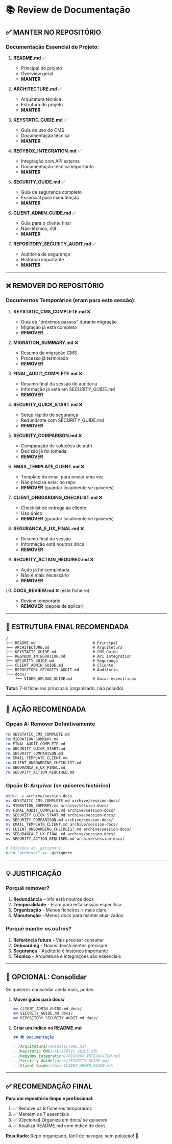 # 📚 Review de Documentação

## ✅ MANTER NO REPOSITÓRIO

### **Documentação Essencial do Projeto:**

1. **README.md** ✅

   - Principal do projeto
   - Overview geral
   - **MANTER**

2. **ARCHITECTURE.md** ✅

   - Arquitetura técnica
   - Estrutura do projeto
   - **MANTER**

3. **KEYSTATIC_GUIDE.md** ✅

   - Guia de uso do CMS
   - Documentação técnica
   - **MANTER**

4. **REGYBOX_INTEGRATION.md** ✅

   - Integração com API externa
   - Documentação técnica importante
   - **MANTER**

5. **SECURITY_GUIDE.md** ✅

   - Guia de segurança completo
   - Essencial para manutenção
   - **MANTER**

6. **CLIENT_ADMIN_GUIDE.md** ✅

   - Guia para o cliente final
   - Não-técnico, útil
   - **MANTER**

7. **REPOSITORY_SECURITY_AUDIT.md** ✅
   - Auditoria de segurança
   - Histórico importante
   - **MANTER**

---

## ❌ REMOVER DO REPOSITÓRIO

### **Documentos Temporários (eram para esta sessão):**

1. **KEYSTATIC_CMS_COMPLETE.md** ❌

   - Guia de "próximos passos" durante migração
   - Migração já está completa
   - **REMOVER**

2. **MIGRATION_SUMMARY.md** ❌

   - Resumo da migração CMS
   - Processo já terminado
   - **REMOVER**

3. **FINAL_AUDIT_COMPLETE.md** ❌

   - Resumo final da sessão de auditoria
   - Informação já está em SECURITY_GUIDE.md
   - **REMOVER**

4. **SECURITY_QUICK_START.md** ❌

   - Setup rápido de segurança
   - Redundante com SECURITY_GUIDE.md
   - **REMOVER**

5. **SECURITY_COMPARISON.md** ❌

   - Comparação de soluções de auth
   - Decisão já foi tomada
   - **REMOVER**

6. **EMAIL_TEMPLATE_CLIENT.md** ❌

   - Template de email para enviar uma vez
   - Não precisa estar no repo
   - **REMOVER** (guardar localmente se quiseres)

7. **CLIENT_ONBOARDING_CHECKLIST.md** ❌

   - Checklist de entrega ao cliente
   - Uso único
   - **REMOVER** (guardar localmente se quiseres)

8. **SEGURANCA_E_UX_FINAL.md** ❌

   - Resumo final da sessão
   - Informação está noutros docs
   - **REMOVER**

9. **SECURITY_ACTION_REQUIRED.md** ❌

   - Ação já foi completada
   - Não é mais necessário
   - **REMOVER**

10. **DOCS_REVIEW.md** ❌ (este ficheiro)
    - Review temporário
    - **REMOVER** (depois de aplicar)

---

## 📁 ESTRUTURA FINAL RECOMENDADA

```
/
├── README.md                         # Principal
├── ARCHITECTURE.md                   # Arquitetura
├── KEYSTATIC_GUIDE.md                # CMS Guide
├── REGYBOX_INTEGRATION.md            # API Integration
├── SECURITY_GUIDE.md                 # Segurança
├── CLIENT_ADMIN_GUIDE.md             # Cliente
├── REPOSITORY_SECURITY_AUDIT.md      # Auditoria
└── docs/
    └── VIDEO_UPLOAD_GUIDE.md         # Guias específicos
```

**Total:** 7-8 ficheiros principais (organizado, não poluído)

---

## 🎯 AÇÃO RECOMENDADA

### **Opção A: Remover Definitivamente**

```bash
rm KEYSTATIC_CMS_COMPLETE.md
rm MIGRATION_SUMMARY.md
rm FINAL_AUDIT_COMPLETE.md
rm SECURITY_QUICK_START.md
rm SECURITY_COMPARISON.md
rm EMAIL_TEMPLATE_CLIENT.md
rm CLIENT_ONBOARDING_CHECKLIST.md
rm SEGURANCA_E_UX_FINAL.md
rm SECURITY_ACTION_REQUIRED.md
```

### **Opção B: Arquivar (se quiseres histórico)**

```bash
mkdir -p archive/session-docs
mv KEYSTATIC_CMS_COMPLETE.md archive/session-docs/
mv MIGRATION_SUMMARY.md archive/session-docs/
mv FINAL_AUDIT_COMPLETE.md archive/session-docs/
mv SECURITY_QUICK_START.md archive/session-docs/
mv SECURITY_COMPARISON.md archive/session-docs/
mv EMAIL_TEMPLATE_CLIENT.md archive/session-docs/
mv CLIENT_ONBOARDING_CHECKLIST.md archive/session-docs/
mv SEGURANCA_E_UX_FINAL.md archive/session-docs/
mv SECURITY_ACTION_REQUIRED.md archive/session-docs/

# Adiciona ao .gitignore
echo "archive/" >> .gitignore
```

---

## 💡 JUSTIFICAÇÃO

### **Porquê remover?**

1. **Redundância** - Info está noutros docs
2. **Temporalidade** - Eram para esta sessão específica
3. **Organização** - Menos ficheiros = mais claro
4. **Manutenção** - Menos docs para manter atualizados

### **Porquê manter os outros?**

1. **Referência futura** - Vais precisar consultar
2. **Onboarding** - Novos devs/clientes precisam
3. **Segurança** - Auditoria é histórico importante
4. **Técnico** - Arquitetura e integrações são essenciais

---

## 📝 OPCIONAL: Consolidar

Se quiseres consolidar ainda mais, podes:

1. **Mover guias para docs/**

   ```bash
   mv CLIENT_ADMIN_GUIDE.md docs/
   mv SECURITY_GUIDE.md docs/
   mv REPOSITORY_SECURITY_AUDIT.md docs/
   ```

2. **Criar um índice no README.md**

   ```markdown
   ## 📚 Documentação

   - [Arquitetura](ARCHITECTURE.md)
   - [Keystatic CMS](KEYSTATIC_GUIDE.md)
   - [RegyBox Integration](REGYBOX_INTEGRATION.md)
   - [Security Guide](docs/SECURITY_GUIDE.md)
   - [Client Guide](docs/CLIENT_ADMIN_GUIDE.md)
   ```

---

## ✅ RECOMENDAÇÃO FINAL

**Para um repositório limpo e profissional:**

1. ✅ Remove os 9 ficheiros temporários
2. ✅ Mantém os 7 essenciais
3. ✅ (Opcional) Organiza em docs/ se quiseres
4. ✅ Atualiza README.md com índice de docs

**Resultado:** Repo organizado, fácil de navegar, sem poluição! 🎯
